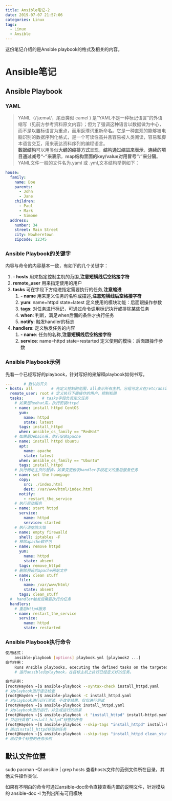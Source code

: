```yaml
---
title: Ansible笔记-2 
date: 2019-07-07 21:57:06
categories: Linux
tags:
  - Linux
  - Ansible
---
```


这份笔记介绍的是Ansible playbook的格式及相关的内容。
# Ansible笔记
## Ansible Playbook
### YAML
> YAML（/ˈjæməl/，尾音类似 camel ) 是“YAML不是一种标记语言”的外语缩写（见前方参考资料原文内容）；但为了强调这种语言以数据做为中心，而不是以置标语言为重点，而用返璞词重新命名。它是一种直观的能够被电脑识别的数据序列化格式，是一个可读性高并且容易被人类阅读，容易和脚本语言交互，用来表达资料序列的编程语言。  
> **数据结构**可以用类似**大纲的缩排方式**呈现，**结构通过缩进来表示**，**连续的项目通过减号“-”来表示**，**map结构里面的key/value对用冒号“:”来分隔**。  
YAML文件一般的文件名为.yaml 或 .yml,文本结构举例如下：
```yaml
house:
  family:
    name: Doe
    parents:
      - John
      - Jane
    children:
      - Paul
      - Mark
      - Simone
  address:
    number: 34
    street: Main Street
    city: Nowheretown
    zipcode: 12345
```
### Ansible Playbook的关键字
内容与命令的内容基本一致，有如下的几个关键字：
1. **\- hosts**  用来指定控制主机的范围,**注意短横线后空格接字符**
1. **remote_user** 用来指定使用的用户
1. **tasks** 可在字段下方缩进指定需要执行的任务,**注意缩进**
	1. **\- name** 用来定义任务的名称或描述,**注意短横线后空格接字符**
	1. **yum**: name=httpd state=latest 定义使用的模块功能：后面跟操作参数
	1. **tags**: 对任务进行标记，可通过命令调用标记执行或排除某些任务
	1. **when**: 判断，满足when后面的条件才执行任务
	1. **notify**: 触发handler的标志
1. **handlers**: 定义触发任务的内容
	1. **\- name**: 任务的名称,**注意短横线后空格接字符**
	1. **service**: name=httpd state=restarted 定义使用的模块：后面跟操作参数

### Ansible Playbook示例
先看一个已经写好的playbook，针对写好的来解释playbook如何书写。
```yaml
---		# 默认的开头
- hosts: all 		# 先定义控制的范围，all表示所有主机，分组可定义在/etc/ansible/hosts文件中；
  remote_user: root	# 定义执行下面操作的用户，控制权限
  tasks:		# tasks字段负责定义任务
	# 如果是Redhat系，执行安装httpd
    - name: install httpd CentOS
      yum: 
        name: httpd
        state: latest
      tags: install_httpd
      when: ansible_os_family == "RedHat"
	# 如果是Debain系，执行安装apache
    - name: install httpd Ubuntu
      apt:
        name: apache
        state: latest
      when: ansible_os_family == "Ubuntu" 
      tags: install_httpd
	# 执行网站主页的替换，如果变更触发handler字段定义的重启服务任务
    - name: set the homepage
      copy: 
        src: ./index.html
        dest: /var/www/html/index.html
      notify: 
        - restart_the_service
	# 执行启动服务
    - name: start httpd
      service: 
        name: httpd
        service: started
	# 执行清空防火墙
    - name: empty firewalld
      shell: iptables -F
	# 移除apache软件包
    - name: remove httpd
      yum: 
        name: httpd
        state: absent
      tags: remove_httpd
	# 删除预设的apache网站文件
    - name: clean stuff
      file:
        name: /var/www/html/
        state: absent
      tags: clean_stuff
  #  handler触发后需要执行的任务
  handlers:
	# 重启httpd服务
    - name: restart_the_service
      service: 
        name: httpd
        state: restarted
```
### Ansible Playbook执行命令
```sh
使用格式：
	ansible-playbook [options] playbook.yml [playbook2 ...]
命令作用：
	Runs Ansible playbooks, executing the defined tasks on the targeted hosts.
	# 运行ansible的playbook，在目标主机上执行已经定义好的任务。

命令示例：
[root@Hayden ~]$ ansible-playbook --syntax-check install_httpd.yaml
# 对playbook进行语法检查
[root@Hayden ~]$ ansible-playbook -C install_httpd.yaml
# 对playbook进行运行测试，不改变结果，仅仅进行测试
[root@Hayden ~]$ ansible-playbook install_httpd.yaml
# 对playbook进行运行，并生成运行的结果
[root@Hayden ~]$ ansible-playbook -t "install_httpd" install-httpd.yaml
# 只运行具有“install_httpd”标签的任务
[root@Hayden ~]$ ansible-playbook --skip-tags "install_httpd" install-httpd.yaml
# 跳过install_httpd标签的任务
[root@Hayden ~]$ ansible-playbook --skip-tags "install_httpd clean_stuff" install-httpd.yaml
# 跳过多个标签的任务示例
```

## 默认文件位置
sudo pacman -Ql ansible | grep hosts 查看hosts文件的范例文件所在目录，其他文件操作类似.

如果有不明白的命令可通过ansible-doc命令直接查看内置的说明文件，针对模块的
ansible-doc -l 为列出所有可用模块

